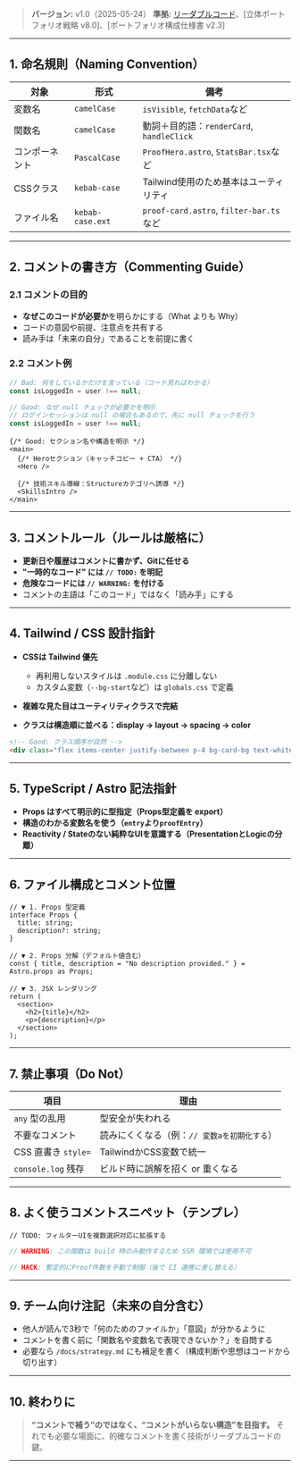 
> **バージョン:** v1.0（2025-05-24）
> **準拠:** [リーダブルコード](https://www.oreilly.co.jp/books/9784873115658/)、\[立体ポートフォリオ戦略 v8.0]、\[ポートフォリオ構成仕様書 v2.3]

---

## 1. 命名規則（Naming Convention）

| 対象      | 形式               | 備考                                    |
| ------- | ---------------- | ------------------------------------- |
| 変数名     | `camelCase`      | `isVisible`, `fetchData`など            |
| 関数名     | `camelCase`      | 動詞＋目的語：`renderCard`, `handleClick`    |
| コンポーネント | `PascalCase`     | `ProofHero.astro`, `StatsBar.tsx`など   |
| CSSクラス  | `kebab-case`     | Tailwind使用のため基本はユーティリティ               |
| ファイル名   | `kebab-case.ext` | `proof-card.astro`, `filter-bar.ts`など |

---

## 2. コメントの書き方（Commenting Guide）

### 2.1 コメントの目的

* **なぜこのコードが必要か**を明らかにする（What よりも Why）
* コードの意図や前提、注意点を共有する
* 読み手は「未来の自分」であることを前提に書く

### 2.2 コメント例

```ts
// Bad: 何をしているかだけを言っている（コード見ればわかる）
const isLoggedIn = user !== null;

// Good: なぜ null チェックが必要かを明示
// ログインセッションは null の場合もあるので、先に null チェックを行う
const isLoggedIn = user !== null;
```

```tsx
{/* Good: セクション名や構造を明示 */}
<main>
  {/* Heroセクション（キャッチコピー + CTA） */}
  <Hero />

  {/* 技術スキル導線：Structureカテゴリへ誘導 */}
  <SkillsIntro />
</main>
```

---

## 3. コメントルール（ルールは厳格に）

* **更新日や履歴はコメントに書かず、Gitに任せる**
* **"一時的なコード" には `// TODO:` を明記**
* **危険なコードには `// WARNING:` を付ける**
* コメントの主語は「このコード」ではなく「読み手」にする

---

## 4. Tailwind / CSS 設計指針

* **CSSは Tailwind 優先**

  * 再利用しないスタイルは `.module.css` に分離しない
  * カスタム変数（`--bg-start`など）は `globals.css` で定義
* **複雑な見た目はユーティリティクラスで完結**
* **クラスは構造順に並べる：display → layout → spacing → color**

```html
<!-- Good: クラス順序が自然 -->
<div class="flex items-center justify-between p-4 bg-card-bg text-white rounded-xl shadow">
```

---

## 5. TypeScript / Astro 記法指針

* **Props はすべて明示的に型指定（Props型定義を export）**
* **構造のわかる変数名を使う（`entry`より`proofEntry`）**
* **Reactivity / Stateのない純粋なUIを意識する（PresentationとLogicの分離）**

---

## 6. ファイル構成とコメント位置

```tsx
// ▼ 1. Props 型定義
interface Props {
  title: string;
  description?: string;
}

// ▼ 2. Props 分解（デフォルト値含む）
const { title, description = "No description provided." } = Astro.props as Props;

// ▼ 3. JSX レンダリング
return (
  <section>
    <h2>{title}</h2>
    <p>{description}</p>
  </section>
);
```

---

## 7. 禁止事項（Do Not）

| 項目               | 理由                        |
| ---------------- | ------------------------- |
| `any` 型の乱用       | 型安全が失われる                  |
| 不要なコメント          | 読みにくくなる（例：`// 変数aを初期化する`） |
| CSS 直書き `style=` | TailwindかCSS変数で統一         |
| `console.log` 残存 | ビルド時に誤解を招く or 重くなる        |

---

## 8. よく使うコメントスニペット（テンプレ）

```tsx
// TODO: フィルターUIを複数選択対応に拡張する
```

```ts
// WARNING: この関数は build 時のみ動作するため SSR 環境では使用不可
```

```ts
// HACK: 暫定的にProof件数を手動で制御（後で CI 連携に差し替える）
```

---

## 9. チーム向け注記（未来の自分含む）

* 他人が読んで3秒で「何のためのファイルか」「意図」が分かるように
* コメントを書く前に「関数名や変数名で表現できないか？」を自問する
* 必要なら `/docs/strategy.md` にも補足を書く（構成判断や思想はコードから切り出す）

---

## 10. 終わりに

> **“コメントで補う”のではなく、“コメントがいらない構造”を目指す。**
> それでも必要な場面に、的確なコメントを書く技術がリーダブルコードの鍵。

---

